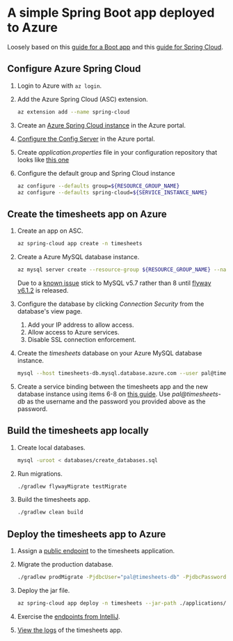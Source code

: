 # A simple Spring Boot app deployed to Azure

Loosely based on this [guide for a Boot app](https://docs.microsoft.com/en-us/azure/spring-cloud/spring-cloud-quickstart-launch-app-portal)
and this [guide for Spring Cloud](https://docs.microsoft.com/en-us/azure/spring-cloud/spring-cloud-tutorial-prepare-app-deployment).

## Configure Azure Spring Cloud

1.  Login to Azure with `az login`.

1.  Add the Azure Spring Cloud (ASC) extension.
    
    ```bash
    az extension add --name spring-cloud
    ```

1.  Create an [Azure Spring Cloud instance](https://portal.azure.com/#create/Microsoft.AppPlatform)
    in the Azure portal.

1.  [Configure the Config Server](https://docs.microsoft.com/en-us/azure/spring-cloud/spring-cloud-quickstart-launch-app-portal#set-up-your-configuration-server)
    in the Azure portal.
    
1.  Create _application.properties_ file in your configuration
    repository that looks like [this one](https://github.com/tygern/pal-tracker-azure/blob/config/application.properties)

1.  Configure the default group and Spring Cloud instance

    ```bash
    az configure --defaults group=${RESOURCE_GROUP_NAME}
    az configure --defaults spring-cloud=${SERVICE_INSTANCE_NAME}
    ```

## Create the timesheets app on Azure

1.  Create an app on ASC.

    ```bash
    az spring-cloud app create -n timesheets
    ```

1.  Create a Azure MySQL database instance.
    
    ```bash
    az mysql server create --resource-group ${RESOURCE_GROUP_NAME} --name timesheets-db  --location westus --admin-user pal --admin-password ${DB_USERNAME} --sku-name B_Gen5_1 --version 5.7
    ```

    Due to a [known issue](https://github.com/flyway/flyway/issues/2519)
    stick to MySQL v5.7 rather than 8 until [flyway v6.1.2](https://github.com/flyway/flyway/milestone/49)
    is released.

1.  Configure the database by clicking _Connection Security_ from the
    database's view page.
    1.  Add your IP address to allow access.
    1.  Allow access to Azure services.
    1.  Disable SSL connection enforcement.

1.  Create the _timesheets_ database on your Azure MySQL database
    instance.
    
    ```bash
    mysql --host timesheets-db.mysql.database.azure.com --user pal@timesheets-db --password=${DB_PASSWORD} -e "create database timesheets;"
    ```

1.  Create a service binding between the timesheets app and the new
    database instance using items 6-8 on [this guide](https://docs.microsoft.com/en-us/azure/spring-cloud/spring-cloud-tutorial-bind-mysql#bind-your-app-to-your-azure-database-for-mysql-instance).
    Use _pal@timesheets-db_ as the username and the password you
    provided above as the password.

## Build the timesheets app locally

1.  Create local databases.
    ```bash
    mysql -uroot < databases/create_databases.sql
    ```

1.  Run migrations.
    ```bash
    ./gradlew flywayMigrate testMigrate
    ```

1.  Build the timesheets app.
    ```bash
    ./gradlew clean build
    ```

## Deploy the timesheets app to Azure

1.  Assign a [public endpoint](https://docs.microsoft.com/en-us/azure/spring-cloud/spring-cloud-quickstart-launch-app-portal#assign-a-public-endpoint-to-gateway)
    to the timesheets application.

1.  Migrate the production database.

    ```bash
    ./gradlew prodMigrate -PjdbcUser="pal@timesheets-db" -PjdbcPassword=${DB_PASSWORD} -PjdbcUrl='jdbc:mysql://timesheets-db.mysql.database.azure.com:3306/timesheets?useTimezone=true&serverTimezone=UTC&useLegacyDatetimeCode=false'
    ```

1.  Deploy the jar file.
    ```bash
    az spring-cloud app deploy -n timesheets --jar-path ./applications/timesheets-server/build/libs/timesheets-server.jar
    ```

1.  Exercise the [endpoints from IntelliJ](requests.http).

1.  [View the logs](https://docs.microsoft.com/en-us/azure/spring-cloud/diagnostic-services) of the timesheets app.
